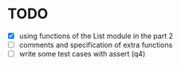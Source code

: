 # TODO

- [x] using functions of the List module in the part 2
- [ ] comments and specification of extra functions
- [ ] write some test cases with assert (q4)
